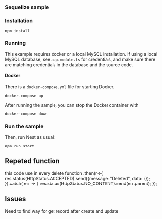 ### Sequelize sample

### Installation

`npm install`

### Running

This example requires docker or a local MySQL installation.  If using a local MySQL database, see `app.module.ts` for credentials, and make sure there are matching credentials in the database and the source code.

#### Docker

There is a `docker-compose.yml` file for starting Docker.

`docker-compose up`

After running the sample, you can stop the Docker container with

`docker-compose down`

### Run the sample

Then, run Nest as usual:

`npm run start`


## Repeted function
this code use in every delete function
.then(r=>{
      res.status(HttpStatus.ACCEPTED).send({message: "Deleted", data: r});
    }).catch( err => {
      res.status(HttpStatus.NO_CONTENT).send(err.parent);
  }); 

## Issues
Need to find way for get record after create and update
